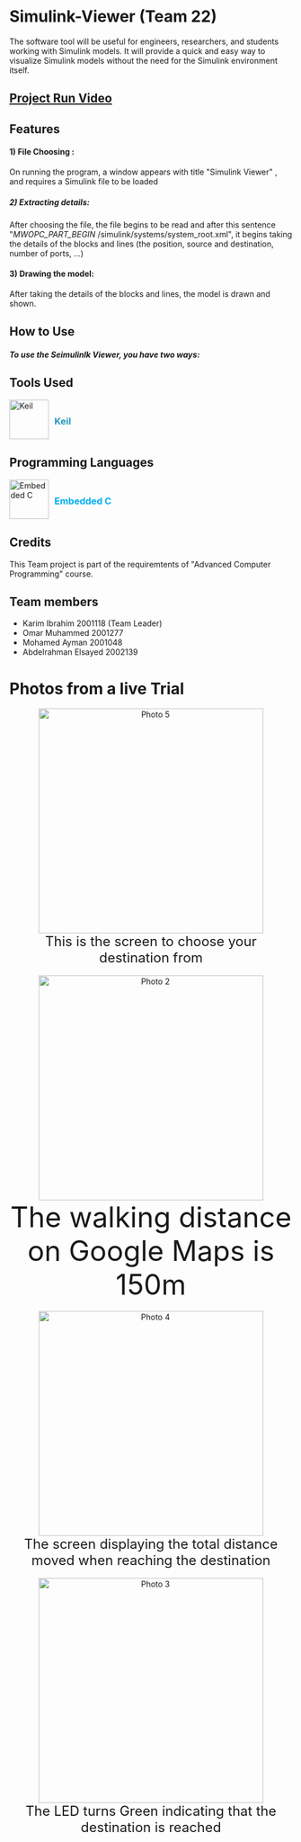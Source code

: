 # Simulink-Viewer (Team 22) 
The software tool will be useful for engineers, researchers, and students working with  Simulink models. It will provide a quick and easy way to visualize Simulink models without the need for the Simulink environment itself.




## [Project Run Video ](https://www.youtube.com/watch?v=A4lGpW046zU "Real-time trial ")


## Features
#### 1) File Choosing :
	

On running the program, a window appears with title "Simulink Viewer" , and requires a Simulink file to be loaded

##### 2) Extracting details:
After choosing the file, the file begins to be read and after this sentence "_MWOPC_PART_BEGIN_ /simulink/systems/system_root.xml", it begins taking the details of the blocks and lines (the position, source and destination, number of ports, ...)

#### 3) Drawing the model:
After taking the details of the blocks and lines, the model is drawn and shown.
## How to Use

##### To use the Seimulinlk Viewer, you have two ways:

 
## Tools Used

<div style="display: flex; align-items: center;">
  <img src="https://downloadly.ir/wp-content/uploads/2018/08/Keil.png" alt="Keil" title="Keil" width="70" height="70">
  <h3 style="margin-left: 10px; color: #2596be;">Keil</h3>
</div>

## Programming Languages 

<div style="display: flex; align-items: center;"> <img src="https://www.chetu.com/img/on-demand-developers/embedded-c/logo/embeded-c.png" alt="Embedded C" title="[Embedded C](poe://www.poe.com/_api/key_phrase?phrase=Embedded%20C&prompt=Tell%20me%20more%20about%20Embedded%20C.)" width="70" height="70"> <h3 style="margin-left: 10px; color: #00aef0;">Embedded C</h3> </div>

## Credits

This Team project is part of the requiremtents of "Advanced Computer Programming" course.


## Team members

- Karim Ibrahim 2001118 (Team Leader)
- Omar Muhammed        2001277
- Mohamed Ayman 2001048
- Abdelrahman Elsayed 2002139


# Photos from a live Trial

<div align="center">
    <a href="https://ibb.co/FJrGGzQ"><img src="https://i.ibb.co/tcGyyD0/photo-2023-05-11-23-52-43.jpg" alt="Photo 5" height="400"></a>
    <br>
    <sup style="font-size: 24px;">This is the screen to choose your destination from</sup>
    <br>
    <br>
</div>


<div align="center">
    <a href="https://ibb.co/3B0hXmT"><img src="https://i.ibb.co/KF9yZx5/Screenshot-20230512-000221-Gallery.jpg" alt="Photo 2" height="400"></a>
    <br>
    <sup style="font-size: 50px;">The walking distance on Google Maps is 150m</sup>
    <br>
    <br>
</div>

<div align="center">
   <a href="https://ibb.co/ZcjBdYx"><img src="https://i.ibb.co/zPMXs7Z/image.png" alt="Photo 4" height="400"></a>
    <br>
    <sup style="font-size: 24px;">The screen displaying the total distance moved when reaching the destination </sup>
    <br>
    <br>
</div>


<div align="center">
    <a href="https://ibb.co/V9hPyTm"><img src="https://i.ibb.co/6wpfhFB/photo-2023-05-11-23-53-20.jpg" alt="Photo 3" height="400"></a>
    <br>
    <sup style="font-size: 24px;">The LED turns Green indicating that the destination is reached</sup>
    <br>
    <br>
</div>

